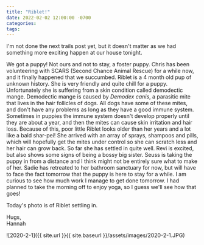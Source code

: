 ```yaml
---
title: "Riblet!"
date: 2022-02-02 12:00:00 -0700
categories:
tags:
---
```


I'm not done the next trails post yet, but it doesn't matter as we had something more exciting happen at our house tonight. 

We got a puppy! Not ours and not to stay, a foster puppy. Chris has been volunteering with SCARS (Second Chance Animal Rescue) for a while now, and it finally happened that we succumbed. Riblet is a 4 month old pup of unknown history. She is very friendly and quite chill for a puppy. Unfortunately she is suffering from a skin condition called demodectic mange. Demodectic mange is caused by *Demodex canis*, a parasitic mite that lives in the hair follicles of dogs. All dogs have some of these mites, and don't have any problems as long as they have a good immune system. Sometimes in puppies the immune system doesn't develop properly until they are about a year, and then the mites can cause skin irritation and hair loss. Because of this, poor little Riblet looks older than her years and a lot like a bald shar-pei! She arrived with an array of sprays, shampoos and pills, which will hopefully get the mites under control so she can scratch less and her hair can grow back. So far she has settled in quite well. Revi is excited, but also shows some signs of being a bossy big sister. Seuss is taking the puppy in from a distance and I think might not be entirely sure what to make of her. Sadie has retreated to her bathroom sanctuary for now, but will have to face the fact tomorrow that the puppy is here to stay for a while. I am curious to see how much work I manage to get done tomorrow. I had planned to take the morning off to enjoy yoga, so I guess we'll see how that goes!

Today's photo is of Riblet settling in.

Hugs,<br />
Hannah

![2020-2-1]({{ site.url }}{{ site.baseurl }}/assets/images/2020-2-1.JPG)